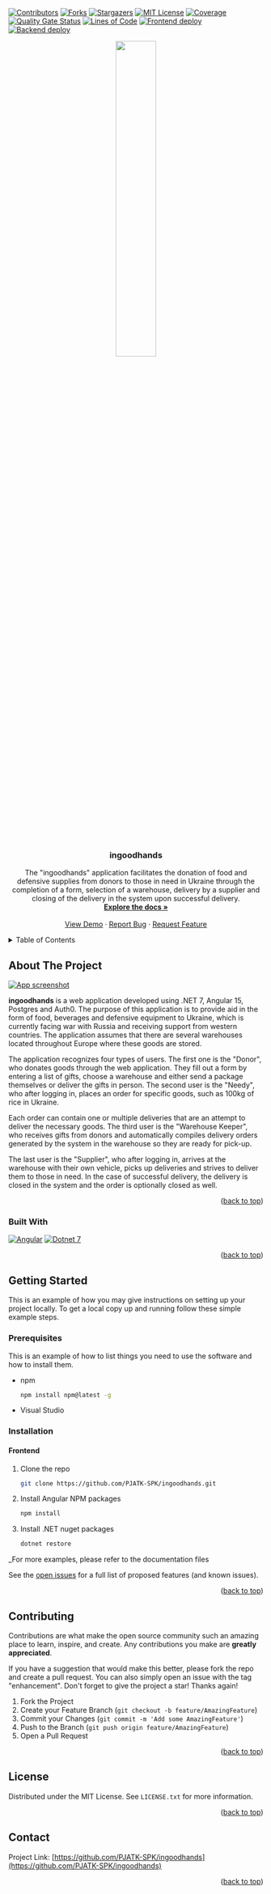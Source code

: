 <!-- Improved compatibility of back to top link: See: https://github.com/othneildrew/Best-README-Template/pull/73 -->
<a name="readme-top"></a>

<!-- PROJECT SHIELDS -->
<!--
*** I'm using markdown "reference style" links for readability.
*** Reference links are enclosed in brackets [ ] instead of parentheses ( ).
*** See the bottom of this document for the declaration of the reference variables
*** for contributors-url, forks-url, etc. This is an optional, concise syntax you may use.
*** https://www.markdownguide.org/basic-syntax/#reference-style-links
-->
[![Contributors][contributors-shield]][contributors-url]
[![Forks][forks-shield]][forks-url]
[![Stargazers][stars-shield]][stars-url]
[![MIT License][license-shield]][license-url]
[![Coverage](https://sonarcloud.io/api/project_badges/measure?project=PJATK-SPK_ingoodhands&metric=coverage)](https://sonarcloud.io/summary/new_code?id=PJATK-SPK_ingoodhands)
[![Quality Gate Status](https://sonarcloud.io/api/project_badges/measure?project=PJATK-SPK_ingoodhands&metric=alert_status)](https://sonarcloud.io/summary/new_code?id=PJATK-SPK_ingoodhands)
[![Lines of Code](https://sonarcloud.io/api/project_badges/measure?project=PJATK-SPK_ingoodhands&metric=ncloc)](https://sonarcloud.io/summary/new_code?id=PJATK-SPK_ingoodhands)
[![Frontend deploy](https://github.com/PJATK-SPK/ingoodhands/actions/workflows/deploy-fe.yml/badge.svg)](https://github.com/PJATK-SPK/ingoodhands/actions/workflows/deploy-fe.yml)
[![Backend deploy](https://github.com/PJATK-SPK/ingoodhands/actions/workflows/deploy-be.yml/badge.svg)](https://github.com/PJATK-SPK/ingoodhands/actions/workflows/deploy-be.yml)

<div align="center"><a href="https://sharing.clickup.com/26457183/l/h/4-44518046-1/6dee8c3b461754a" target="_blank"><img width="40%" height="auto" src="https://i.imgur.com/XbFYBra.png"></img></a></div>

<br />
<div align="center">

<h3 align="center">ingoodhands</h3>

  <p align="center">
    The "ingoodhands" application facilitates the donation of food and defensive supplies from donors to those in need in Ukraine through the completion of a form, selection of a warehouse, delivery by a supplier and closing of the delivery in the system upon successful delivery.
    <br />
    <a href="https://github.com/PJATK-SPK/ingoodhands"><strong>Explore the docs »</strong></a>
    <br />
    <br />
    <a href="https://github.com/PJATK-SPK/ingoodhands">View Demo</a>
    ·
    <a href="https://github.com/PJATK-SPK/ingoodhands/issues">Report Bug</a>
    ·
    <a href="https://github.com/PJATK-SPK/ingoodhands/issues">Request Feature</a>
  </p>
</div>



<!-- TABLE OF CONTENTS -->
<details>
  <summary>Table of Contents</summary>
  <ol>
    <li>
      <a href="#about-the-project">About The Project</a>
      <ul>
        <li><a href="#built-with">Built With</a></li>
      </ul>
    </li>
    <li>
      <a href="#getting-started">Getting Started</a>
      <ul>
        <li><a href="#prerequisites">Prerequisites</a></li>
        <li><a href="#installation">Installation</a></li>
      </ul>
    </li>
    <li><a href="#contributing">Contributing</a></li>
    <li><a href="#license">License</a></li>
    <li><a href="#contact">Contact</a></li>
  </ol>
</details>



<!-- ABOUT THE PROJECT -->
## About The Project

[![App screenshot][product-screenshot]](https://indagoodhandsdev.web.app/)

**ingoodhands** is a web application developed using .NET 7, Angular 15, Postgres and Auth0. The purpose of this application is to provide aid in the form of food, beverages and defensive equipment to Ukraine, which is currently facing war with Russia and receiving support from western countries. The application assumes that there are several warehouses located throughout Europe where these goods are stored.  

The application recognizes four types of users. The first one is the "Donor", who donates goods through the web application. They fill out a form by entering a list of gifts, choose a warehouse and either send a package themselves or deliver the gifts in person. The second user is the "Needy", who after logging in, places an order for specific goods, such as 100kg of rice in Ukraine.  

Each order can contain one or multiple deliveries that are an attempt to deliver the necessary goods. The third user is the "Warehouse Keeper", who receives gifts from donors and automatically compiles delivery orders generated by the system in the warehouse so they are ready for pick-up.   

The last user is the "Supplier", who after logging in, arrives at the warehouse with their own vehicle, picks up deliveries and strives to deliver them to those in need. In the case of successful delivery, the delivery is closed in the system and the order is optionally closed as well.

<p align="right">(<a href="#readme-top">back to top</a>)</p>



### Built With

[![Angular][Angular.io]][Angular-url] [![Dotnet 7][Dotnet-7]][Dotnet-7-url]

<p align="right">(<a href="#readme-top">back to top</a>)</p>



<!-- GETTING STARTED -->
## Getting Started

This is an example of how you may give instructions on setting up your project locally.
To get a local copy up and running follow these simple example steps.

### Prerequisites

This is an example of how to list things you need to use the software and how to install them.
* npm 
  ```sh
  npm install npm@latest -g
  ```
* Visual Studio

### Installation

#### Frontend
1. Clone the repo
   ```sh
   git clone https://github.com/PJATK-SPK/ingoodhands.git
   ```
2. Install Angular NPM packages
   ```sh
   npm install
   ```
3. Install .NET nuget packages
   ```sh
   dotnet restore
   ```

_For more examples, please refer to the documentation files

See the [open issues](https://github.com/PJATK-SPK/ingoodhands/issues) for a full list of proposed features (and known issues).

<p align="right">(<a href="#readme-top">back to top</a>)</p>

<!-- CONTRIBUTING -->
## Contributing

Contributions are what make the open source community such an amazing place to learn, inspire, and create. Any contributions you make are **greatly appreciated**.

If you have a suggestion that would make this better, please fork the repo and create a pull request. You can also simply open an issue with the tag "enhancement".
Don't forget to give the project a star! Thanks again!

1. Fork the Project
2. Create your Feature Branch (`git checkout -b feature/AmazingFeature`)
3. Commit your Changes (`git commit -m 'Add some AmazingFeature'`)
4. Push to the Branch (`git push origin feature/AmazingFeature`)
5. Open a Pull Request

<p align="right">(<a href="#readme-top">back to top</a>)</p>

<!-- LICENSE -->
## License

Distributed under the MIT License. See `LICENSE.txt` for more information.

<p align="right">(<a href="#readme-top">back to top</a>)</p>

<!-- CONTACT -->
## Contact

Project Link: [https://github.com/PJATK-SPK/ingoodhands](https://github.com/PJATK-SPK/ingoodhands)

<p align="right">(<a href="#readme-top">back to top</a>)</p>



<!-- MARKDOWN LINKS & IMAGES -->
<!-- https://www.markdownguide.org/basic-syntax/#reference-style-links -->
[contributors-shield]: https://img.shields.io/github/contributors/PJATK-SPK/ingoodhands.svg
[contributors-url]: https://github.com/PJATK-SPK/ingoodhands/graphs/contributors
[forks-shield]: https://img.shields.io/github/forks/PJATK-SPK/ingoodhands.svg
[forks-url]: https://github.com/PJATK-SPK/ingoodhands/network/members
[stars-shield]: https://img.shields.io/github/stars/PJATK-SPK/ingoodhands.svg
[stars-url]: https://github.com/PJATK-SPK/ingoodhands/stargazers
[license-shield]: https://img.shields.io/github/license/PJATK-SPK/ingoodhands.svg
[license-url]: https://github.com/PJATK-SPK/ingoodhands/blob/master/LICENSE.txt
[linkedin-shield]: https://img.shields.io/badge/-LinkedIn-black.svg?style=for-the-badge&logo=linkedin&colorB=555
[linkedin-url]: https://linkedin.com/in/linkedin_username
[product-screenshot]: https://i.imgur.com/7IO8YmD.png
[Angular.io]: https://img.shields.io/badge/Angular-DD0031?style=for-the-badge&logo=angular&logoColor=white
[Angular-url]: https://angular.io/
[Dotnet-7]: https://img.shields.io/badge/Dotnet-DD0031?style=for-the-badge&logo=dotnet&logoColor=white
[Dotnet-7-url]: https://dotnet.microsoft.com/en-us/
